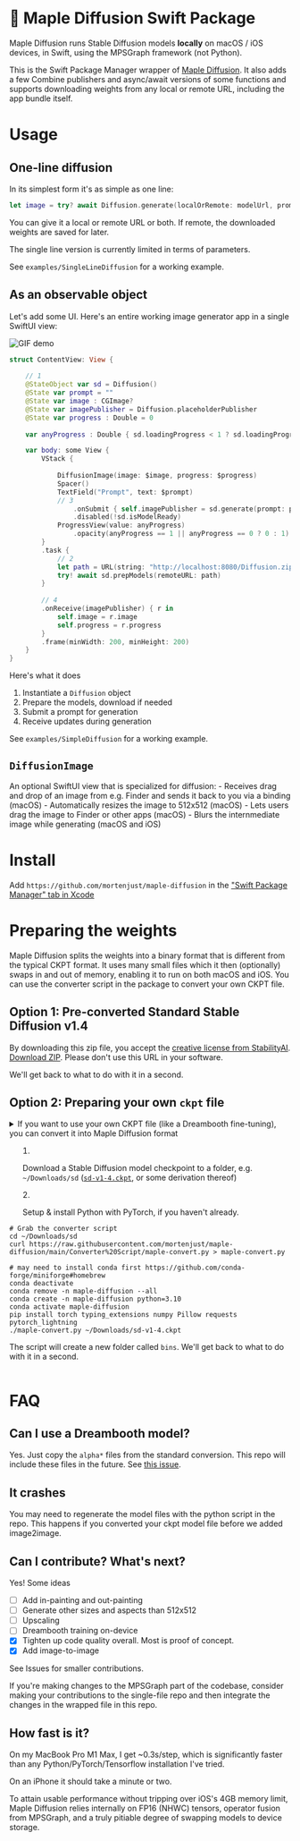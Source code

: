 # 🍁 Maple Diffusion Swift Package

Maple Diffusion runs Stable Diffusion models **locally** on macOS / iOS devices, in Swift, using the MPSGraph framework (not Python).

This is the Swift Package Manager wrapper of [Maple Diffusion](https://github.com/madebyollin/maple-diffusion). It also adds a few Combine publishers and async/await versions of some functions and supports downloading weights from any local or remote URL, including the app bundle itself. 

# Usage
## One-line diffusion
In its simplest form it's as simple as one line:

```swift
let image = try? await Diffusion.generate(localOrRemote: modelUrl, prompt: "cat astronaut")
```

You can give it a local or remote URL or both. If remote, the downloaded weights are saved for later.

The single line version is currently limited in terms of parameters.

See `examples/SingleLineDiffusion` for a working example. 

## As an observable object
Let's add some UI. Here's an entire working image generator app in a single SwiftUI view:

![GIF demo](https://github.com/mortenjust/maple-diffusion/blob/main/Examples/Demos/simple-diffusion.gif)


```swift
struct ContentView: View {
    
    // 1
    @StateObject var sd = Diffusion()
    @State var prompt = ""
    @State var image : CGImage?
    @State var imagePublisher = Diffusion.placeholderPublisher
    @State var progress : Double = 0
    
    var anyProgress : Double { sd.loadingProgress < 1 ? sd.loadingProgress : progress }

    var body: some View {
        VStack {
            
            DiffusionImage(image: $image, progress: $progress)
            Spacer()
            TextField("Prompt", text: $prompt)
            // 3
                .onSubmit { self.imagePublisher = sd.generate(prompt: prompt) }
                .disabled(!sd.isModelReady)
            ProgressView(value: anyProgress)
                .opacity(anyProgress == 1 || anyProgress == 0 ? 0 : 1)
        }
        .task {
            // 2
            let path = URL(string: "http://localhost:8080/Diffusion.zip")!
            try! await sd.prepModels(remoteURL: path)
        }
        
        // 4
        .onReceive(imagePublisher) { r in
            self.image = r.image
            self.progress = r.progress
        }
        .frame(minWidth: 200, minHeight: 200)
    }
}
```

Here's what it does
1. Instantiate a `Diffusion` object
2. Prepare the models, download if needed
3. Submit a prompt for generation
4. Receive updates during generation

See `examples/SimpleDiffusion` for a working example. 

## `DiffusionImage`
An optional SwiftUI view that is specialized for diffusion: 
    - Receives drag and drop of an image from e.g. Finder and sends it back to you via a binding (macOS)
    - Automatically resizes the image to 512x512 (macOS)
    - Lets users drag the image to Finder or other apps (macOS)
    - Blurs the internmediate image while generating (macOS and iOS)

# Install
Add `https://github.com/mortenjust/maple-diffusion` in the ["Swift Package Manager" tab in Xcode](https://developer.apple.com/documentation/xcode/adding_package_dependencies_to_your_app)

# Preparing the weights
Maple Diffusion splits the weights into a binary format that is different from the typical CKPT format. It uses many small files which it then (optionally) swaps in and out of memory, enabling it to run on both macOS and iOS. You can use the converter script in the package to convert your own CKPT file. 

## Option 1: Pre-converted Standard Stable Diffusion v1.4
By downloading this zip file, you accept the [creative license from StabilityAI](https://github.com/CompVis/stable-diffusion/blob/main/LICENSE). [Download ZIP](https://drive.google.com/file/d/1fGPc7-1upu-b68jstdT1vF7uWICc6Vk8/view?usp=sharing). Please don't use this URL in your software. 

We'll get back to what to do with it in a second.  

## Option 2: Preparing your own `ckpt` file
<details><summary>If you want to use your own CKPT file (like a Dreambooth fine-tuning), you can convert it into Maple Diffusion format<summary>

1. Download a Stable Diffusion model checkpoint to a folder, e.g. `~/Downloads/sd` ([`sd-v1-4.ckpt`](https://huggingface.co/CompVis/stable-diffusion-v1-4), or some derivation thereof)

2. Setup & install Python with PyTorch, if you haven't already. 

```
# Grab the converter script
cd ~/Downloads/sd
curl https://raw.githubusercontent.com/mortenjust/maple-diffusion/main/Converter%20Script/maple-convert.py > maple-convert.py

# may need to install conda first https://github.com/conda-forge/miniforge#homebrew
conda deactivate
conda remove -n maple-diffusion --all
conda create -n maple-diffusion python=3.10
conda activate maple-diffusion
pip install torch typing_extensions numpy Pillow requests pytorch_lightning
./maple-convert.py ~/Downloads/sd-v1-4.ckpt
```
The script will create a new folder called `bins`. We'll get back to what to do with it in a second.
</details>

# FAQ

## Can I use a Dreambooth model?
Yes. Just copy the `alpha*` files from the standard conversion. This repo will include these files in the future. See [this issue](https://github.com/madebyollin/maple-diffusion/issues/22).

## It crashes
You may need to regenerate the model files with the python script in the repo. This happens if you converted your ckpt model file before we added image2image.

## Can I contribute? What's next?
Yes! Some ideas

- [ ] Add in-painting and out-painting
- [ ] Generate other sizes and aspects than 512x512
- [ ] Upscaling
- [ ] Dreambooth training on-device
- [x] Tighten up code quality overall. Most is proof of concept. 
- [x] Add image-to-image 

See Issues for smaller contributions.

If you're making changes to the MPSGraph part of the codebase, consider making your contributions to the single-file repo and then integrate the changes in the wrapped file in this repo. 

## How fast is it? 
On my MacBook Pro M1 Max, I get ~0.3s/step, which is significantly faster than any Python/PyTorch/Tensorflow installation I've tried. 

On an iPhone it should take a minute or two. 

To attain usable performance without tripping over iOS's 4GB memory limit, Maple Diffusion relies internally on FP16 (NHWC) tensors, operator fusion from MPSGraph, and a truly pitiable degree of swapping models to device storage.
